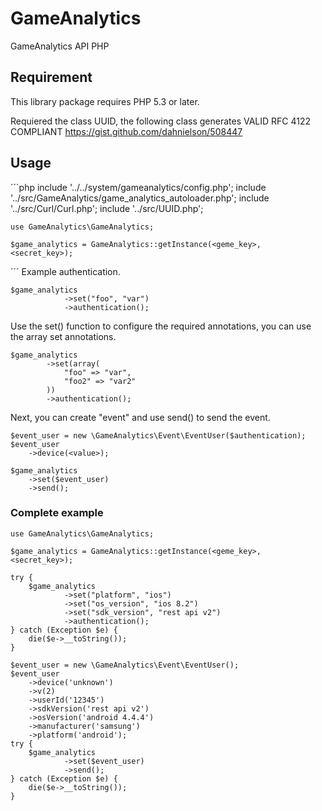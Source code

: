 # GameAnalytics

GameAnalytics API PHP

## Requirement

This library package requires PHP 5.3 or later.

Requiered the class UUID, the following class generates VALID RFC 4122 COMPLIANT
https://gist.github.com/dahnielson/508447

## Usage
´´´php
    include '../../system/gameanalytics/config.php';
    include '../src/GameAnalytics/game_analytics_autoloader.php';
    include '../src/Curl/Curl.php';
    include '../src/UUID.php';

    use GameAnalytics\GameAnalytics;

    $game_analytics = GameAnalytics::getInstance(<geme_key>, <secret_key>);
´´´
Example authentication.

    $game_analytics
                ->set("foo", "var")
                ->authentication();

Use the set() function to configure the required annotations, you can use the array set annotations.

    $game_analytics
            ->set(array(
                "foo" => "var",
                "foo2" => "var2"
            ))
            ->authentication();

Next, you can create "event" and use send() to send the event.

    $event_user = new \GameAnalytics\Event\EventUser($authentication);
    $event_user
        ->device(<value>);

    $game_analytics
        ->set($event_user)
        ->send();

### Complete example

    use GameAnalytics\GameAnalytics;

    $game_analytics = GameAnalytics::getInstance(<geme_key>, <secret_key>);

    try {
        $game_analytics
                ->set("platform", "ios")
                ->set("os_version", "ios 8.2")
                ->set("sdk_version", "rest api v2")
                ->authentication();
    } catch (Exception $e) {
        die($e->__toString());
    }

    $event_user = new \GameAnalytics\Event\EventUser();
    $event_user
        ->device('unknown')
        ->v(2)
        ->userId('12345')
        ->sdkVersion('rest api v2')
        ->osVersion('android 4.4.4')
        ->manufacturer('samsung')
        ->platform('android');
    try {
        $game_analytics
                ->set($event_user)
                ->send();
    } catch (Exception $e) {
        die($e->__toString());
    }
